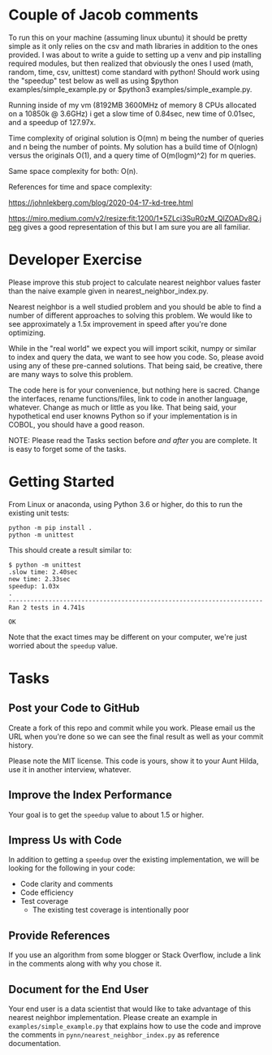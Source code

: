 # Couple of Jacob comments
To run this on your machine (assuming linux ubuntu) it should be pretty simple as it only relies on the csv and math libraries in addition to the ones provided.
I was about to write a guide to setting up a venv and pip installing required modules, but then realized that obviously the ones I used (math, random, time, csv, unittest)
come standard with python! Should work using the "speedup" test below as well as using $python examples/simple_example.py or $python3 examples/simple_example.py.

Running inside of my vm (8192MB 3600MHz of memory 8 CPUs allocated on a 10850k @ 3.6GHz) i get a slow time of 0.84sec, new time of 0.01sec, and a speedup of 127.97x. 

Time complexity of original solution is O(mn) m being the number of queries and n being the number of points. My solution has a build time of O(nlogn) versus the originals O(1),
and a query time of O(m(logm)^2) for m queries.

Same space complexity for both: O(n).

References for time and space complexity:

https://johnlekberg.com/blog/2020-04-17-kd-tree.html

https://miro.medium.com/v2/resize:fit:1200/1*5ZLci3SuR0zM_QlZOADv8Q.jpeg gives a good representation of this but I am sure you are all familiar. 


# Developer Exercise

Please improve this stub project to calculate nearest neighbor values faster
than the naive example given in nearest_neighbor_index.py.

Nearest neighbor is a well studied problem and you should be able to find a
number of different approaches to solving this problem. We would like to see
approximately a 1.5x improvement in speed after you're done optimizing.

While in the "real world" we expect you will import scikit, numpy or similar to
index and query the data, we want to see how you code. So, please avoid using
any of these pre-canned solutions. That being said, be creative, there are many
ways to solve this problem.

The code here is for your convenience, but nothing here is sacred. Change the
interfaces, rename functions/files, link to code in another language, whatever.
Change as much or little as you like. That being said, your hypothetical end
user knowns Python so if your implementation is in COBOL, you should have a good
reason.

NOTE: Please read the Tasks section before _and after_ you are complete. It is
easy to forget some of the tasks.

# Getting Started

From Linux or anaconda, using Python 3.6 or higher, do this to run the existing
unit tests:

```
python -m pip install .
python -m unittest
```

This should create a result similar to:

```
$ python -m unittest
.slow time: 2.40sec
new time: 2.33sec
speedup: 1.03x
.
----------------------------------------------------------------------
Ran 2 tests in 4.741s

OK
```

Note that the exact times may be different on your computer, we're just worried
about the `speedup` value.

# Tasks

## Post your Code to GitHub

Create a fork of this repo and commit while you work. Please email us the URL
when you're done so we can see the final result as well as your commit history.

Please note the MIT license. This code is yours, show it to your Aunt Hilda, use 
it in another interview, whatever.

## Improve the Index Performance

Your goal is to get the `speedup` value to about 1.5 or higher.

## Impress Us with Code

In addition to getting a `speedup` over the existing implementation, we will be
looking for the following in your code:

* Code clarity and comments
* Code efficiency
* Test coverage
  - The existing test coverage is intentionally poor

## Provide References

If you use an algorithm from some blogger or Stack Overflow, include a link in
the comments along with why you chose it.

## Document for the End User

Your end user is a data scientist that would like to take advantage of this
nearest neighbor implementation. Please create an example in 
`examples/simple_example.py` that explains how to use the code and improve the
comments in `pynn/nearest_neighbor_index.py` as reference documentation.

